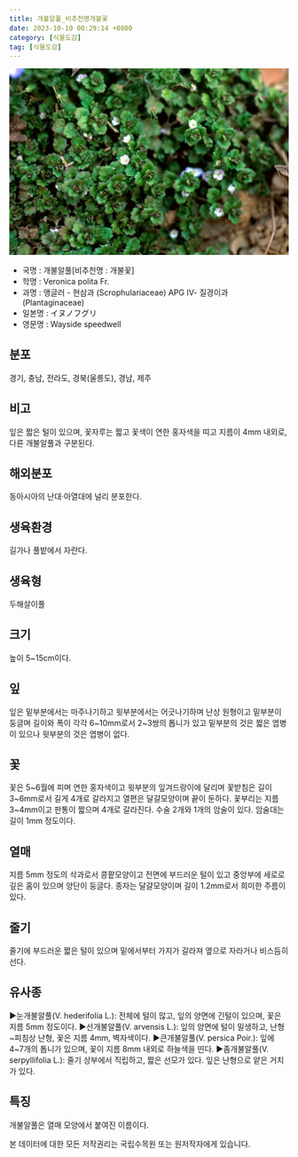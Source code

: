 ```yaml
---
title: 개불알풀_비추천명개불꽃
date: 2023-10-10 00:29:14 +0800
category: [식물도감]
tag: [식물도감]
---
```




![개불알풀[비추천명 : 개불꽃]](/assets/img/fileUpload/plants/basic/Scrophulariaceae/Veronica/9668/9668_1_th2.jpg)
- 국명 : 개불알풀[비추천명 : 개불꽃]
- 학명 : Veronica polita Fr.
- 과명 : 앵글러 - 현삼과 (Scrophulariaceae) APG Ⅳ- 질경이과 (Plantaginaceae)
- 일본명 : イヌノフグリ
- 영문명 : Wayside speedwell


## 분포
경기, 충남, 전라도, 경북(울릉도), 경남, 제주
## 비고
잎은 짧은 털이 있으며, 꽃자루는 짧고 꽃색이 연한 홍자색을 띠고 지름이 4mm 내외로, 다른 개불알풀과 구분된다.
## 해외분포
동아시아의 난대·아열대에 널리 분포한다.
## 생육환경
길가나 풀밭에서 자란다.
## 생육형
두해살이풀
## 크기
높이 5~15cm이다.
## 잎
잎은 밑부분에서는 마주나기하고 윗부분에서는 어긋나기하며 난상 원형이고 밑부분이 둥글며 길이와 폭이 각각 6~10mm로서 2~3쌍의 톱니가 있고 밑부분의 것은 짧은 엽병이 있으나 윗부분의 것은 엽병이 없다.
## 꽃
꽃은 5~6월에 피며 연한 홍자색이고 윗부분의 잎겨드랑이에 달리며 꽃받침은 길이 3~6mm로서 길게 4개로 갈라지고 열편은 달걀모양이며 끝이 둔하다. 꽃부리는 지름 3~4mm이고 판통이 짧으며 4개로 갈라진다. 수술 2개와 1개의 암술이 있다. 암술대는 길이 1mm 정도이다.
## 열매
지름 5mm 정도의 삭과로서 콩팥모양이고 전면에 부드러운 털이 있고 중앙부에 세로로 깊은 홈이 있으며 양단이 둥글다. 종자는 달걀모양이며 길이 1.2mm로서 희미한 주름이 있다.
## 줄기
줄기에 부드러운 짧은 털이 있으며 밑에서부터 가지가 갈라져 옆으로 자라거나 비스듬히 선다.
## 유사종
▶눈개불알풀(V. hederifolia L.): 전체에 털이 많고, 잎의 양면에 긴털이 있으며, 꽃은 지름 5mm 정도이다. 
▶선개불알풀(V. arvensis L.): 잎의 양면에 털이 밀생하고, 난형~피침상 난형, 꽃은 지름 4mm, 벽자색이다.
▶큰개불알풀(V. persica Poir.): 잎에 4~7개의 톱니가 있으며, 꽃이 지름 8mm 내외로 하늘색을 띤다.
▶좀개불알풀(V. serpyllifolia L.): 줄기 상부에서 직립하고, 짧은 선모가 있다. 잎은 난형으로 얕은 거치가 있다.
## 특징
개불알풀은 열매 모양에서 붙여진 이름이다.






본 데이터에 대한 모든 저작권리는 국립수목원 또는 원저작자에게 있습니다.

